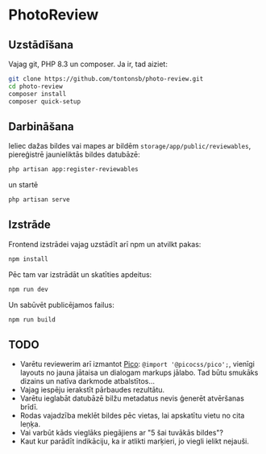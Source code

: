 # PhotoReview

## Uzstādīšana

Vajag git, PHP 8.3 un composer. Ja ir, tad aiziet:

```sh
git clone https://github.com/tontonsb/photo-review.git
cd photo-review
composer install
composer quick-setup
```

## Darbināšana

Ieliec dažas bildes vai mapes ar bildēm `storage/app/public/reviewables`,
piereģistrē jaunieliktās bildes datubāzē:

```sh
php artisan app:register-reviewables
```

un startē

```sh
php artisan serve
```

## Izstrāde

Frontend izstrādei vajag uzstādīt arī npm un atvilkt pakas:

```sh
npm install
```

Pēc tam var izstrādāt un skatīties apdeitus:

```sh
npm run dev
```

Un sabūvēt publicējamos failus:

```sh
npm run build
```

## TODO

- Varētu reviewerim arī izmantot [Pico](https://picocss.com/s): 
  `@import '@picocss/pico';`, vienīgi layouts no jauna jātaisa un dialogam
  markups jālabo. Tad būtu smukāks dizains un natīva darkmode atbalstītos...
- Vajag iespēju ierakstīt pārbaudes rezultātu.
- Varētu ieglabāt datubāzē bilžu metadatus nevis ģenerēt atvēršanas brīdī.
- Rodas vajadzība meklēt bildes pēc vietas, lai apskatītu vietu no cita leņķa.
- Vai varbūt kāds vieglāks piegājiens ar "5 šai tuvākās bildes"? 
- Kaut kur parādīt indikāciju, ka ir atlikti marķieri, jo viegli ielikt nejauši.
